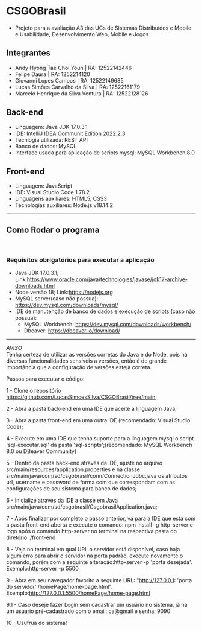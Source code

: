 # CSGOBrasil
- Projeto para a avaliação A3 das UCs de Sistemas Distribuídos e Mobile e Usabilidade, Desenvolvimento Web, Mobile e Jogos

## Integrantes
- Andy Hyong Tae Choi Youn | RA: 12522142446
- Felipe Daura | RA: 1252214120
- Giovanni Lopes Campos | RA: 12522149685
- Lucas Simões Carvalho da Silva | RA: 12522161179
- Marcelo Henrique da Silva Ventura | RA: 12522128126

## Back-end
- Linguagem: Java JDK 17.0.3.1
- IDE: IntelliJ IDEA Communit Edition 2022.2.3
- Tecnlogia utilizada: REST API
- Banco de dados: MySQL
- Interface usada para aplicação de scripts mysql: MySQL Workbench 8.0


## Front-end
- Linguagem: JavaScript
- IDE: Visual Studio Code 1.78.2
- Linguagens auxiliares: HTML5, CSS3
- Tecnologias auxiliares: Node.js v18.14.2

<hr>

## Como Rodar o programa
<br>

### Requisitos obrigatórios para executar a aplicação
- Java JDK 17.0.3.1; Link:https://www.oracle.com/java/technologies/javase/jdk17-archive-downloads.html
- Node versão 18; Link:https://nodejs.org
- MySQL server(caso não possua): https://dev.mysql.com/downloads/mysql/
- IDE de manutenção de banco de dados e execução de scripts (caso não possua):
    - MySQL Workbench: https://dev.mysql.com/downloads/workbench/
    - Dbeaver: https://dbeaver.io/download/

<hr>

*AVISO*<br>
Tenha certeza de utilizar as versões corretas do Java e do Node, pois há diversas funcionalidades sensíveis a versões, então é de grande importância que a configuração de versões esteja correta.

Passos para executar o código:

1 - Clone o repositório https://github.com/LucasSimoesSilva/CSGOBrasil/tree/main;

2 - Abra a pasta back-end em uma IDE que aceite a linguagem Java;

3 - Abra a pasta front-end em uma outra IDE (recomendado: Visual Studio Code);

4 - Execute em uma IDE que tenha suporte para a linguagem mysql o script 'sql-executar.sql' da pasta 'sql-scripts';(recomendado: MySQL Workbench 8.0 ou DBeaver Community)

5 - Dentro da pasta back-end através da IDE, ajuste no arquivo src/main/resources/application.properties e na classe src/main/java/com/sd/csgobrasil/conn/ConnectionJdbc.java os atributos url, username e password de forma com que correspondam com as configurações de seu sistema para banco de dados;

6 - Inicialize através da IDE a classe em Java src/main/java/com/sd/csgobrasil/CsgobrasilApplication.java;

7 - Após finalizar por completo o passo anterior, vá para a IDE que está com a pasta front-end aberta e execute o comando: npm install -g http-server e logo após o comando http-server no terminal na respectiva pasta do diretório ./front-end

8 - Veja no terminal em qual URL o servidor está disponível, caso haja algum erro para abrir o servidor na porta padrão, execute novamente o comando, porém com a seguinte alteração:http-server -p 'porta desejada'. Exemplo:http-server -p 5500

9 - Abra em seu navegador favorito a seguinte URL: "http://127.0.0.1: 'porta do servidor' /homePage/home-page.html". Exemplo:http://127.0.0.1:5500/homePage/home-page.html

9.1 - Caso deseje fazer Login sem cadastrar um usuário no sistema, já há um usuário pré-cadastrado com o email: ca@gmail e senha: 9090

10 - Usufrua do sistema!